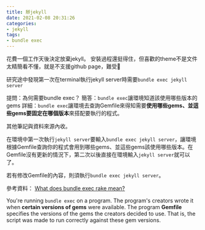 ```yaml
---
title: 掰jekyll
date: 2021-02-08 20:31:26
categories:
- jekyll
tags:
- bundle exec
---
```


花費一個工作天後決定放棄jekyll。
安裝過程還挺得住，但喜歡的theme不是文件太精簡看不懂，就是不支援github page，難受🤪

研究途中發現第一次在terminal執行jekyll server時需要`bundle exec jekyll server`

提問：為何需要bundle exec？
簡答：`bundle exec`讓環境知道該使用哪些版本的gems
詳細：`bundle exec`讓環境去查詢Gemfile來得知需要**使用哪些gems、並這些gems要固定在哪個版本**來搭配要執行的程式。

其他筆記與資料來源內收。

<!-- more -->

在環境中第一次執行`jekyll server`要輸入`bundle exec jekyll server`，讓環境根據Gemfile查詢你的程式會用到哪些gems、並這些gems該使用哪些版本。在Gemfile沒有更新的情況下，第二次以後直接在環境輸入`jekyll server`就可以了。

若有修改Gemfile的內容，則須執行`bundle exec jekyll server`。

參考資料：
[What does bundle exec rake mean?](https://stackoverflow.com/a/16218854/15028185)

You're running `bundle exec` on a program. The program's creators wrote it when **certain versions of gems** were available. The program **Gemfile** specifies the versions of the gems the creators decided to use. That is, the script was made to run correctly against these gem versions.